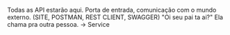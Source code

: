 Todas as API estarão aqui. Porta de entrada, comunicação com o mundo externo. (SITE, POSTMAN, REST CLIENT, SWAGGER)
"Oi seu pai ta ai?" Ela chama pra outra pessoa. -> Service